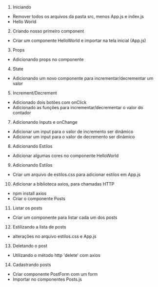 1. Iniciando
 - Remover todos os arquivos da pasta src, menos App.js e index.js
 - Hello World
2. Criando nosso primeiro component
 - Criar um componente HelloWorld e importar na tela inicial (App.js)
3. Props
 - Adicionando props no componente
4. State
 - Adicionando um novo componente para incrementar/decrementar um valor
5. Increment/Decrement
 - Adicionado dois botões com onClick
 - Adicionado as funções para incrementar/decrementar o valor do contador
7. Adicionando Inputs e onChange
 - Adicionar um input para o valor de incremento ser dinâmico
 - Adicionar um input para o valor de decremento ser dinâmico
8. Adicionando Estilos
 - Adicionar algumas cores no componente HelloWorld
9. Adicionando Estilos
 - Criar um arquivo de estilos.css para adicionar estilos em App.js
10. Adicionar a biblioteca axios, para chamadas HTTP
 - npm install axios
 - Criar o componente Posts
11. Listar os posts
 - Criar um componente para listar cada um dos posts
12. Estilizando a lista de posts
 - alterações no arquivo estilos.css e App.js
13. Deletando o post
 - Utilizando o método http 'delete' com axios
14. Cadastrando posts
 - Criar componente PostForm com um form
 - Importar no componentes Posts.js